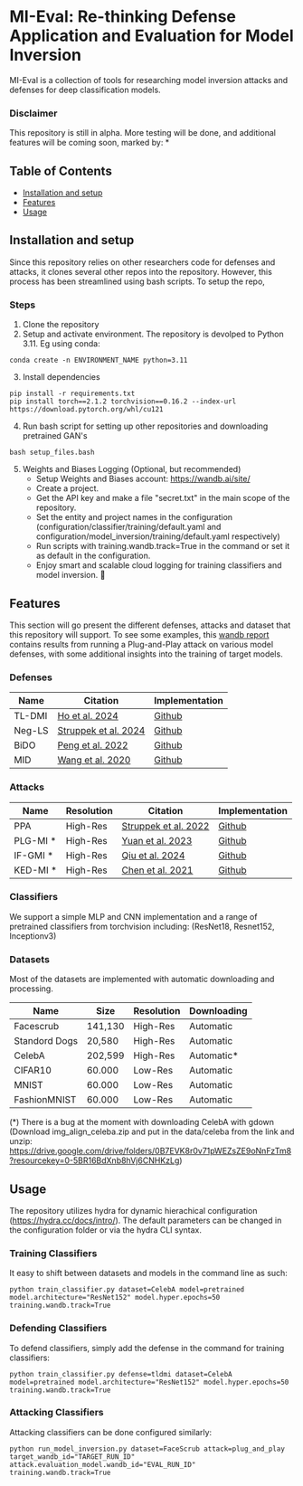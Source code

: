 # MI-Eval: Re-thinking Defense Application and Evaluation for Model Inversion

MI-Eval is a collection of tools for researching model inversion attacks and defenses for deep classification models.

### Disclaimer
This repository is still in alpha. More testing will be done, and additional features will be coming soon, marked by: *

## Table of Contents
- [Installation and setup](#installation-and-setup)
- [Features](#features)
- [Usage](#usage)

## Installation and setup

Since this repository relies on other researchers code for defenses and attacks, it clones several other repos into the repository. However, this process has been streamlined using bash scripts. To setup the repo, 

### Steps
1. Clone the repository
2. Setup and activate environment. The repository is devolped to Python 3.11. Eg using conda:
```
conda create -n ENVIRONMENT_NAME python=3.11
```
3. Install dependencies
```
pip install -r requirements.txt
pip install torch==2.1.2 torchvision==0.16.2 --index-url https://download.pytorch.org/whl/cu121
```
4. Run bash script for setting up other repositories and downloading pretrained GAN's 
```
bash setup_files.bash
```
5. Weights and Biases Logging (Optional, but recommended)
   - Setup Weights and Biases account: https://wandb.ai/site/
   - Create a project.
   - Get the API key and make a file "secret.txt" in the main scope of the repository.
   - Set the entity and project names in the configuration (configuration/classifier/training/default.yaml and configuration/model_inversion/training/default.yaml respectively)
   - Run scripts with training.wandb.track=True in the command or set it as default in the configuration.
   - Enjoy smart and scalable cloud logging for training classifiers and model inversion. 🚀 

## Features
This section will go present the different defenses, attacks and dataset that this repository will support. To see some examples, this [wandb report](https://api.wandb.ai/links/BreuerLab/rbbr8jqr) contains results from running a Plug-and-Play attack on various model defenses, with some additional insights into the training of target models.

### Defenses
| Name | Citation | Implementation |
|----------|----------|---------|
| TL-DMI     | [Ho et al. 2024](https://arxiv.org/abs/2405.05588) | [Github](https://github.com/hosytuyen/TL-DMI)
| Neg-LS     | [Struppek et al. 2024](https://arxiv.org/abs/2310.06549)   | [Github](https://github.com/LukasStruppek/Plug-and-Play-Attacks)
| BiDO       | [Peng et al. 2022](https://arxiv.org/abs/2206.05483)   | [Github](https://github.com/AlanPeng0897/Defend_MI)
| MID        | [Wang et al. 2020](https://arxiv.org/abs/2009.05241) | [Github](https://github.com/Jiachen-T-Wang/mi-defense)

### Attacks
| Name | Resolution | Citation | Implementation |
|----------|----------|---------|---------|
| PPA          | High-Res | [Struppek et al. 2022](https://proceedings.mlr.press/v162/struppek22a.html) | [Github](https://github.com/LukasStruppek/Plug-and-Play-Attacks)
| PLG-MI * | High-Res | [Yuan et al. 2023](https://arxiv.org/abs/2302.09814)   | [Github](https://github.com/LetheSec/PLG-MI-Attack)
| IF-GMI * | High-Res | [Qiu et al. 2024](https://arxiv.org/abs/2407.13863) | [Github](https://github.com/final-solution/IF-GMI)
| KED-MI * | High-Res | [Chen et al. 2021](https://arxiv.org/abs/2010.04092) | [Github](https://github.com/SCccc21/Knowledge-Enriched-DMI)

### Classifiers

We support a simple MLP and CNN implementation and a range of pretrained classifiers from torchvision including: (ResNet18, Resnet152, Inceptionv3)

### Datasets
Most of the datasets are implemented with automatic downloading and processing. 

| Name | Size | Resolution | Downloading |
|----------|----------|---------|---------|
| Facescrub     | 141,130 |  High-Res  | Automatic  |
| Standord Dogs | 20,580  |  High-Res  | Automatic  |
| CelebA        | 202,599 |  High-Res  | Automatic* |
| CIFAR10       | 60.000  |  Low-Res   | Automatic  |
| MNIST         | 60.000  |  Low-Res   | Automatic  |
| FashionMNIST  | 60.000  |  Low-Res   | Automatic  |

(*) There is a bug at the moment with downloading CelebA with gdown (Download img_align_celeba.zip and put in the data/celeba from the link and unzip: https://drive.google.com/drive/folders/0B7EVK8r0v71pWEZsZE9oNnFzTm8?resourcekey=0-5BR16BdXnb8hVj6CNHKzLg)

## Usage
The repository utilizes hydra for dynamic hierachical configuration (https://hydra.cc/docs/intro/). The default parameters can be changed in the configuration folder or via the hydra CLI syntax.

### Training Classifiers
It easy to shift between datasets and models in the command line as such:
```
python train_classifier.py dataset=CelebA model=pretrained model.architecture="ResNet152" model.hyper.epochs=50 training.wandb.track=True
```

### Defending Classifiers
To defend classifiers, simply add the defense in the command for training classifiers:

```
python train_classifier.py defense=tldmi dataset=CelebA model=pretrained model.architecture="ResNet152" model.hyper.epochs=50 training.wandb.track=True
```

### Attacking Classifiers
Attacking classifiers can be done configured similarly:
```
python run_model_inversion.py dataset=FaceScrub attack=plug_and_play target_wandb_id="TARGET_RUN_ID" attack.evaluation_model.wandb_id="EVAL_RUN_ID" training.wandb.track=True
```


